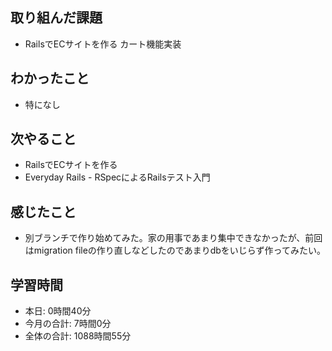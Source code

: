 ## 取り組んだ課題
- RailsでECサイトを作る カート機能実装
## わかったこと
- 特になし
## 次やること
- RailsでECサイトを作る
- Everyday Rails - RSpecによるRailsテスト入門
## 感じたこと
- 別ブランチで作り始めてみた。家の用事であまり集中できなかったが、前回はmigration fileの作り直しなどしたのであまりdbをいじらず作ってみたい。
## 学習時間
- 本日: 0時間40分
- 今月の合計: 7時間0分
- 全体の合計: 1088時間55分
